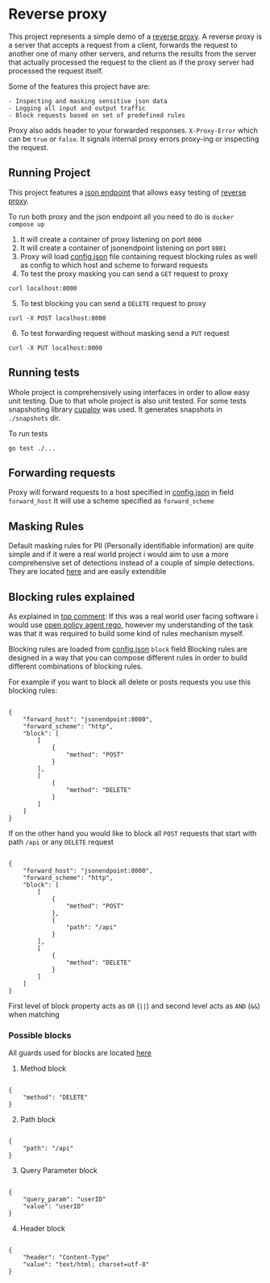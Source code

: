 # Reverse proxy

This project represents a simple demo of a [reverse proxy](./cmd/proxy/proxy.go). A reverse proxy is a server that accepts a request from a client, forwards the request to another one of many other servers, and returns the results from the server that actually processed the request to the client as if the proxy server had processed the request itself.

Some of the features this project have are:

    - Inspecting and masking sensitive json data
    - Logging all input and output traffic
    - Block requests based on set of predefined rules

Proxy also adds header to your forwarded responses. `X-Proxy-Error` which can be `true` or `false`. It signals internal proxy errors proxy-ing or inspecting the request.

## Running Project

This project features a [json endpoint](./cmd/jsonendpoint/jsonendpoint.go) that allows easy testing of [reverse proxy](./cmd/proxy/proxy.go).

To run both proxy and the json endpoint all you need to do is `docker compose up`

1. It will create a container of proxy listening on port `8000`
2. It will create a container of jsonendpoint listening on port `8001`
3. Proxy will load [config.json](./config.json) file containing request blocking rules as well as config to which host and scheme to forward requests
4. To test the proxy masking you can send a `GET` request to proxy

```
curl localhost:8000
```

5. To test blocking you can send a `DELETE` request to proxy

```
curl -X POST localhost:8000
```

6. To test forwarding request without masking send a `PUT` request

```
curl -X PUT localhost:8000
```

## Running tests

Whole project is comprehensively using interfaces in order to allow easy unit testing.
Due to that whole project is also unit tested. For some tests snapshoting library [cupaloy](https://github.com/bradleyjkemp/cupaloy) was used. It generates snapshots in `./snapshots` dir.

To run tests

`go test ./...`

## Forwarding requests

Proxy will forward requests to a host specified in [config.json](./config.json) in field `forward_host`
It will use a scheme specified as `forward_scheme`

## Masking Rules

Default masking rules for PII (Personally identifiable information) are quite simple and if it were a real world project i would aim to use a more comprehensive set of detections instead of a couple of simple detections.
They are located [here](./internal/mask/classifier.go) and are easily extendible

## Blocking rules explained

As explained in [top comment](./internal/block/guards.go):
If this was a real world user facing software i would use [open policy agent rego](https://www.openpolicyagent.org/docs/latest/policy-language/), however my understanding of the task was that it was required to build some kind of rules mechanism myself.

Blocking rules are loaded from [config.json]([./config.json) `block` field
Blocking rules are designed in a way that you can compose different rules in order to build different combinations of blocking rules.

For example if you want to block all delete or posts requests you use this blocking rules:

```

{
    "forward_host": "jsonendpoint:8000",
    "forward_scheme": "http",
    "block": [
        [
            {
                "method": "POST"
            }
        ],
        [
            {
                "method": "DELETE"
            }
        ]
    ]
}

```

If on the other hand you would like to block all `POST` requests that start with path `/api` or any `DELETE` request

```

{
    "forward_host": "jsonendpoint:8000",
    "forward_scheme": "http",
    "block": [
        [
            {
                "method": "POST"
            },
            {
                "path": "/api"
            }
        ],
        [
            {
                "method": "DELETE"
            }
        ]
    ]
}

```

First level of block property acts as `OR` (`||`) and second level acts as `AND` (`&&`) when matching

### Possible blocks

All guards used for blocks are located [here](./internal/block/guards.go)

1. Method block

```

{
    "method": "DELETE"
}

```

2. Path block

```

{
    "path": "/api"
}

```

3. Query Parameter block

```

{
    "query_param": "userID"
    "value": "userID"
}

```

4. Header block

```

{
    "header": "Content-Type"
    "value": "text/html; charset=utf-8"
}

```
